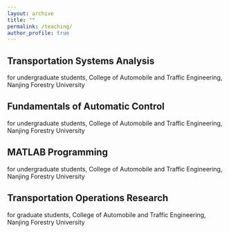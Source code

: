 ```yaml
---
layout: archive
title: ""
permalink: /teaching/
author_profile: true
---
```


## Transportation Systems Analysis
for undergraduate students, College of Automobile and Traffic Engineering, Nanjing Forestry University

## Fundamentals of Automatic Control
for undergraduate students, College of Automobile and Traffic Engineering, Nanjing Forestry University

## MATLAB Programming
for undergraduate students, College of Automobile and Traffic Engineering, Nanjing Forestry University

## Transportation Operations Research
for graduate students, College of Automobile and Traffic Engineering, Nanjing Forestry University
